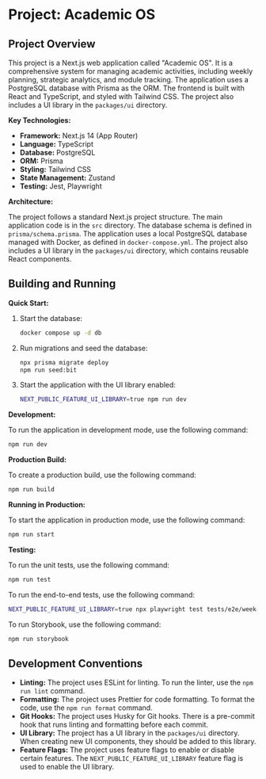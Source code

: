 # Project: Academic OS

## Project Overview

This project is a Next.js web application called "Academic OS". It is a comprehensive system for managing academic activities, including weekly planning, strategic analytics, and module tracking. The application uses a PostgreSQL database with Prisma as the ORM. The frontend is built with React and TypeScript, and styled with Tailwind CSS. The project also includes a UI library in the `packages/ui` directory.

**Key Technologies:**

*   **Framework:** Next.js 14 (App Router)
*   **Language:** TypeScript
*   **Database:** PostgreSQL
*   **ORM:** Prisma
*   **Styling:** Tailwind CSS
*   **State Management:** Zustand
*   **Testing:** Jest, Playwright

**Architecture:**

The project follows a standard Next.js project structure. The main application code is in the `src` directory. The database schema is defined in `prisma/schema.prisma`. The application uses a local PostgreSQL database managed with Docker, as defined in `docker-compose.yml`. The project also includes a UI library in the `packages/ui` directory, which contains reusable React components.

## Building and Running

**Quick Start:**

1.  Start the database:
    ```bash
    docker compose up -d db
    ```
2.  Run migrations and seed the database:
    ```bash
    npx prisma migrate deploy
    npm run seed:bit
    ```
3.  Start the application with the UI library enabled:
    ```bash
    NEXT_PUBLIC_FEATURE_UI_LIBRARY=true npm run dev
    ```

**Development:**

To run the application in development mode, use the following command:

```bash
npm run dev
```

**Production Build:**

To create a production build, use the following command:

```bash
npm run build
```

**Running in Production:**

To start the application in production mode, use the following command:

```bash
npm run start
```

**Testing:**

To run the unit tests, use the following command:

```bash
npm run test
```

To run the end-to-end tests, use the following command:

```bash
NEXT_PUBLIC_FEATURE_UI_LIBRARY=true npx playwright test tests/e2e/week-first.spec.ts
```

To run Storybook, use the following command:

```bash
npm run storybook
```

## Development Conventions

*   **Linting:** The project uses ESLint for linting. To run the linter, use the `npm run lint` command.
*   **Formatting:** The project uses Prettier for code formatting. To format the code, use the `npm run format` command.
*   **Git Hooks:** The project uses Husky for Git hooks. There is a pre-commit hook that runs linting and formatting before each commit.
*   **UI Library:** The project has a UI library in the `packages/ui` directory. When creating new UI components, they should be added to this library.
*   **Feature Flags:** The project uses feature flags to enable or disable certain features. The `NEXT_PUBLIC_FEATURE_UI_LIBRARY` feature flag is used to enable the UI library.
